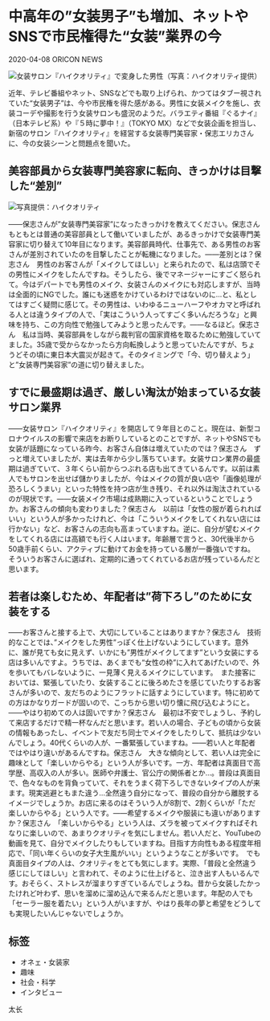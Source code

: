 # 中高年の”女装男子”も増加、ネットやSNSで市民権得た“女装”業界の今

2020-04-08 ORICON NEWS

![女装サロン『ハイクオリティ』で変身した男性（写真：ハイクオリティ提供）](https://contents.oricon.co.jp/special/img/54000/54504/detail/img480/1586237581005.jpg)

近年、テレビ番組やネット、SNSなどでも取り上げられ、かつてはタブー視されていた“女装男子”は、今や市民権を得た感がある。男性に女装メイクを施し、衣装コーデや撮影を行う女装サロンも盛況のようだ。バラエティ番組『ぐるナイ』（日本テレビ系）や『５時に夢中！』（TOKYO MX）などで女装企画を担当し、新宿のサロン『ハイクオリティ』を経営する女装専門美容家・保志エリカさんに、今の女装シーンと問題点を聞いた。

## 美容部員から女装専門美容家に転向、きっかけは目撃した“差別”

![写真提供：ハイクオリティ](https://contents.oricon.co.jp/special/img/54000/54504/detail/img480/1586237639784.jpg)

――保志さんが”女装専門美容家”になったきっかけを教えてください。保志さん　もともとは普通の美容部員として働いていましたが、あるきっかけで女装専門美容家に切り替えて10年目になります。美容部員時代、仕事先で、ある男性のお客さんが差別されていたのを目撃したことが転機になりました。――差別とは？保志さん　男性のお客さんが「メイクしてほしい」と来られたので、私は店頭でその男性にメイクをしたんですね。そうしたら、後でマネージャーにすごく怒られて。今はデパートでも男性のメイク、女装さんのメイクにも対応しますが、当時は全面的にNGでした。誰にも迷惑をかけているわけではないのに…と、私としてはすごく疑問に感じて。その男性は、いわゆるニューハーフやオカマと呼ばれる人とは違うタイプの人で、「実はこういう人ってすごく多いんだろうな」と興味を持ち、この方向性で勉強してみようと思ったんです。――なるほど。保志さん　私は当時、美容部員をしながら裁判官の国家資格を取るために勉強していてました。35歳で受からなかったら方向転換しようと思っていたんですが、ちょうどその頃に東日本大震災が起きて。そのタイミングで「今、切り替えよう」と”女装専門美容家”の道に切り替えました。

## すでに最盛期は過ぎ、厳しい淘汰が始まっている女装サロン業界

――女装サロン『ハイクオリティ』を開店して９年目とのこと。現在は、新型コロナウイルスの影響で来店をお断りしているとのことですが、ネットやSNSでも女装が話題になっている昨今、お客さん自体は増えていたのでは？保志さん　ずっと増えていましたが、実は去年から少し落ちています。女装サロン業界の最盛期は過ぎていて、３年くらい前からつぶれる店も出てきているんです。以前は素人でもサロンを出せば儲かりましたが、今はメイクの質が良い店や「画像処理が恐ろしくうまい」といった特性を持つ店が生き残り、それ以外は淘汰されているのが現状です。――女装メイク市場は成熟期に入っているということでしょうか。お客さんの傾向も変わりました？保志さん　以前は「女性の服が着られればいい」という人が多かったけれど、今は「こういうメイクをしてくれない店には行かない」など、お客さんの志向も高まっていますね。逆に、自分が望むメイクをしてくれる店には高額でも行く人はいます。年齢層で言うと、30代後半から50歳手前くらい、アクティブに動けてお金を持っている層が一番強いですね。そういうお客さんに選ばれ、定期的に通ってくれているお店が残っているんだと思います。

## 若者は楽しむため、年配者は”荷下ろし”のために女装をする

――お客さんと接する上で、大切にしていることはありますか？保志さん　技術的なことでは、”メイクをした男性”っぽく仕上げないようにしています。意外に、誰が見ても女に見えず、いかにも”男性がメイクしてます”という女装にする店は多いんですよ。うちでは、あくまでも“女性の枠”に入れてあげたいので、外を歩いてもバレないように、一見薄く見えるメイクにしています。　また接客においては、緊張していたり、女装することに後ろめたさを感じていたりするお客さんが多いので、友だちのようにフラットに話すようにしています。特に初めての方はかなりガードが固いので、こっちから思い切り懐に飛び込むようにと。――やはり初めての人は固いですか？保志さん　最初は不安でしょうし、予約して来店するだけで精一杯なんだと思います。若い人の場合、子どもの頃から女装の情報もあったし、イベントで友だち同士でメイクをしたりして、抵抗は少ないんでしょう。40代くらいの人が、一番緊張していますね。――若い人と年配者ではやはり違いがあるんですね。保志さん　大きな傾向として、若い人は完全に趣味として「楽しいからやる」という人が多いです。一方、年配者は真面目で高学歴、高収入の人が多い。医師や弁護士、官公庁の関係者とか…。普段は真面目で、色々なものを背負っていて、それをうまく荷下ろしできないタイプの人が来ます。現実逃避ともまた違う…全然違う自分になって、普段の自分から離脱するイメージでしょうか。お店に来るのはそういう人が8割で、2割くらいが「ただ楽しいからやる」という人です。――希望するメイクや服装にも違いがありますか？保志さん　「楽しいからやる」という人は、ズラを被ってメイクすればそれなりに楽しいので、あまりクオリティを気にしません。若い人だと、YouTubeの動画を見て、自分でメイクしたりもしていますね。目指す方向性もある程度年相応で、「同い年くらいの女子大生風がいい」というようなことが多いです。　でも真面目タイプの人は、クオリティをとても気にします。実際、「普段と全然違う感じにしてほしい」と言われて、そのように仕上げると、泣き出す人もいるんです。おそらく、ストレスが溜まりすぎているんでしょうね。昔から女装したかったけれど叶わず、思いを溜めに溜め込んで来るんだと思います。年配の人でも「セーラー服を着たい」という人がいますが、やはり長年の夢と希望をどうしても実現したいんじゃないでしょうか。

## 标签

- オネェ・女装家
- 趣味
- 社会・科学
- インタビュー

太长
